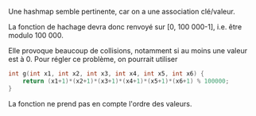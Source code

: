 Une hashmap semble pertinente, car on a une association clé/valeur.

La fonction de hachage devra donc renvoyé sur [0, 100 000-1], i.e. être modulo 100 000.

Elle provoque beaucoup de collisions, notamment si au moins une valeur est à 0. 
Pour régler ce problème, on pourrait utiliser
```c
int g(int x1, int x2, int x3, int x4, int x5, int x6) {
    return (x1+1)*(x2+1)*(x3+1)*(x4+1)*(x5+1)*(x6+1) % 100000;
}
```

La fonction ne prend pas en compte l'ordre des valeurs.

